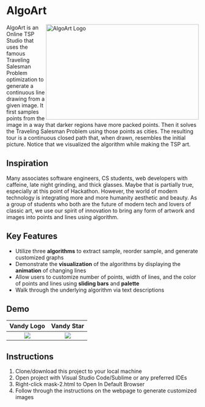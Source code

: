 # AlgoArt

<img src="https://github.com/charliexu07/AlgoArt/blob/main/images/Logo2.jpg" align="right"
     alt="AlgoArt Logo" width="400" height="250">
     
AlgoArt is an Online TSP Studio that uses the famous Traveling Salesman Problem optimization to generate a continuous line drawing from a given image. It first samples points from the image in a way that darker regions have more packed points. Then it solves the Traveling Salesman Problem using those points as cities. The resulting tour is a continuous closed path that, when drawn, resembles the initial picture. Notice that we visualized the algorithm while making the TSP art.

## Inspiration

Many associates software engineers, CS students, web developers with caffeine, late night grinding, and thick glasses. Maybe that is partially true, especially at this point of Hackathon. However, the world of modern technology is integrating more and more humanity aesthetic and beauty. As a group of students who both are the future of modern tech and lovers of classic art, we use our spirit of innovation to bring any form of artwork and images into points and lines using algorithm.

## Key Features
* Utilize three **algorithms** to extract sample, reorder sample, and generate customized graphs
* Demonstrate the **visualization** of the algorithms by displaying the **animation** of changing lines
* Allow users to customize number of points, width of lines, and the color of points and lines using **sliding bars** and **palette**
* Walk through the underlying algorithm via text descriptions

## Demo
Vandy Logo             |  Vandy Star
:-------------------------:|:-------------------------:
![](https://github.com/charliexu07/AlgoArt/blob/main/images/Demo4.png)  |  ![](https://github.com/charliexu07/AlgoArt/blob/main/images/Demo5.png)

## Instructions
1. Clone/download this project to your local machine
2. Open project with Visual Studio Code/Sublime or any preferred IDEs
3. Right-click mask-2.html to Open In Default Browser
4. Follow through the instructions on the webpage to generate customized images
